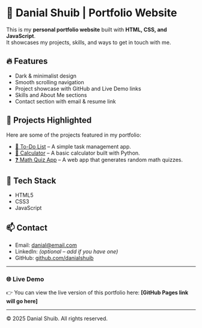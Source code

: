 # 🌙 Danial Shuib | Portfolio Website

This is my **personal portfolio website** built with **HTML, CSS, and JavaScript**.  
It showcases my projects, skills, and ways to get in touch with me.

## 🔥 Features
- Dark & minimalist design  
- Smooth scrolling navigation  
- Project showcase with GitHub and Live Demo links  
- Skills and About Me sections  
- Contact section with email & resume link  

## 📂 Projects Highlighted
Here are some of the projects featured in my portfolio:

- [📘 To-Do List](https://github.com/danialshuib/todo-list) – A simple task management app.  
- [🧮 Calculator](https://github.com/danialshuib/calculator) – A basic calculator built with Python.  
- [❓ Math Quiz App](#) – A web app that generates random math quizzes.  

## 🚀 Tech Stack
- HTML5  
- CSS3  
- JavaScript  

## 📫 Contact
- Email: [danial@email.com](mailto:danial@email.com)  
- LinkedIn: *(optional – add if you have one)*  
- GitHub: [github.com/danialshuib](https://github.com/danialshuib)

---

### 🌐 Live Demo
👉 You can view the live version of this portfolio here: **[GitHub Pages link will go here]**

---

© 2025 Danial Shuib. All rights reserved.

